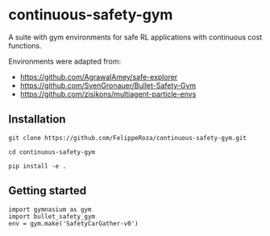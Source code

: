 # continuous-safety-gym

A suite with gym environments for safe RL applications with continuous cost functions.

Environments were adapted from:

+ https://github.com/AgrawalAmey/safe-explorer
+ https://github.com/SvenGronauer/Bullet-Safety-Gym
+ https://github.com/zisikons/multiagent-particle-envs


## Installation

```
git clone https://github.com/FelippeRoza/continuous-safety-gym.git

cd continuous-safety-gym

pip install -e .
```

## Getting started

```
import gymnasium as gym
import bullet_safety_gym
env = gym.make('SafetyCarGather-v0')
```


